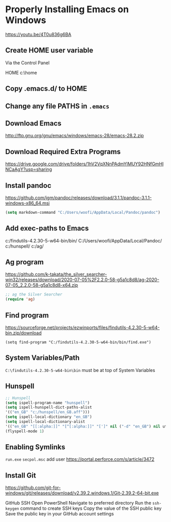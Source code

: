 # Properly Installing Emacs on Windows
<!-- The current date is: 2023/03/08  -->

https://youtu.be/4T0u836g6BA

## Create HOME user variable

Via the Control Panel

HOME
c:\home

## Copy .emacs.d/ to HOME

## Change any file PATHS in `.emacs`

## Download Emacs

http://ftp.gnu.org/gnu/emacs/windows/emacs-28/emacs-28.2.zip

## Download Required Extra Programs

https://drive.google.com/drive/folders/1hV2VqXNnPAdmYlMUY92HNfGmHlNCaAgY?usp=sharing

## Install pandoc

https://github.com/jgm/pandoc/releases/download/3.1.1/pandoc-3.1.1-windows-x86_64.msi

``` lisp
(setq markdown-command "C:/Users/woofi/AppData/Local/Pandoc/pandoc")
```

## Add exec-paths to Emacs

c:/findutils-4.2.30-5-w64-bin/bin/
C:/Users/woofi/AppData/Local/Pandoc/
c:/hunspell/
c:/ag/

## Ag program

https://github.com/k-takata/the_silver_searcher-win32/releases/download/2020-07-05%2F2.2.0-58-g5a1c8d8/ag-2020-07-05_2.2.0-58-g5a1c8d8-x64.zip

``` lisp
;; ag the Silver Searcher
(require 'ag)
```

## Find program

https://sourceforge.net/projects/ezwinports/files/findutils-4.2.30-5-w64-bin.zip/download

`(setq find-program "C:/findutils-4.2.30-5-w64-bin/bin/find.exe")`

## System Variables/Path

`C:\findutils-4.2.30-5-w64-bin\bin` must be at top of System Variables

## Hunspell

``` lisp
;; Hunspell
(setq ispell-program-name "hunspell")
(setq ispell-hunspell-dict-paths-alist
'(("en_GB" "c:/hunspell/en_GB.aff")))
(setq ispell-local-dictionary "en_GB")
(setq ispell-local-dictionary-alist
'(("en_GB" "[[:alpha:]]" "[^[:alpha:]]" "[']" nil ("-d" "en_GB") nil utf-8)))
(flyspell-mode 1)
```

## Enabling Symlinks

`run.exe`
`secpol.msc`
add user
https://portal.perforce.com/s/article/3472

## Install Git

https://github.com/git-for-windows/git/releases/download/v2.39.2.windows.1/Git-2.39.2-64-bit.exe

GitHub SSH
Open PowerShell
Navigate to preferred directory
Run the `ssh-keygen` command to create SSH keys
Copy the value of the SSH public key
Save the public key in your GitHub account settings
